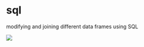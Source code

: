 # sql
modifying and joining different data frames using SQL

![](sql/master/Images/customer_ID.PNG)
